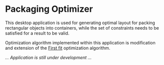 # Packaging Optimizer
This desktop application is used for generating optimal layout for packing rectangular objects into containers, 
while the set of constraints needs to be satisfied for a result to be valid.

Optimization algorithm implemented within this application is modification and extension of the [First fit](https://en.wikipedia.org/wiki/First-fit_bin_packing) optimization algorithm.

_... Application is still under development ..._
